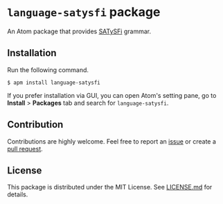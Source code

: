 # `language-satysfi` package

An Atom package that provides [SATySFi][] grammar.

## Installation

Run the following command.

```console
$ apm install language-satysfi
```

If you prefer installation via GUI, you can open Atom's setting pane, go to __Install__ > __Packages__ tab and search for `language-satysfi`.

## Contribution
Contributions are highly welcome. Feel free to report an [issue][] or create a [pull request][].
 
## License
This package is distributed under the MIT License.
See [LICENSE.md](./LICENSE.md) for details.

[SATySFi]: https://github.com/gfngfn/SATySFi
[issue]: https://github.com/yudai-nkt/language-satysfi/issues
[pull request]: https://github.com/yudai-nkt/language-satysfi/pulls
